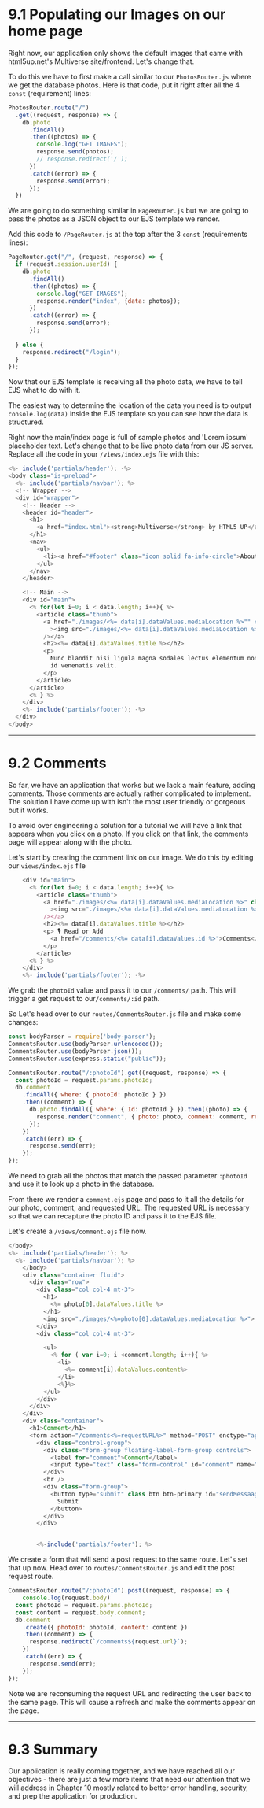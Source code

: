 # 9.1 Populating our Images on our home page

Right now, our application only shows the default images that came with html5up.net's Multiverse site/frontend. Let's change that. 

To do this we have to first make a call similar to our `PhotosRouter.js` where we get the database photos. Here is that code, put it right after all the  4 `const` (requirement) lines:

```js
PhotosRouter.route("/")
  .get((request, response) => {
    db.photo
      .findAll()
      .then((photos) => {
        console.log("GET IMAGES");
        response.send(photos); 
        // response.redirect('/');
      })
      .catch((error) => {
        response.send(error);
      });
  })
```

We are going to do something similar in `PageRouter.js` but we are going to pass the photos as a JSON object to our EJS template we render.

Add this code to `/PageRouter.js` at the top after the 3 `const` (requirements lines):

```js
PageRouter.get("/", (request, response) => {
  if (request.session.userId) {
    db.photo
      .findAll()
      .then((photos) => {
        console.log("GET IMAGES"); 
        response.render("index", {data: photos});
      })
      .catch((error) => {
        response.send(error);
      });
      
  } else {
    response.redirect("/login");
  }
});
```
Now that our EJS template is receiving all the photo data, we have to tell EJS what to do with it.

The easiest way to determine the location of the data you need is to output `console.log(data)` inside the EJS template so you can see how the data is structured.

Right now the main/index page is full of sample photos and 'Lorem ipsum' placeholder text. Let's change that to be live photo data from our JS server. Replace all the code in your `/views/index.ejs` file with this:

```js
<%- include('partials/header'); -%>
<body class="is-preload">
  <%- include('partials/navbar'); %>
  <!-- Wrapper -->
  <div id="wrapper">
    <!-- Header -->
    <header id="header">
      <h1>
        <a href="index.html"><strong>Multiverse</strong> by HTML5 UP</a>
      </h1>
      <nav>
        <ul>
          <li><a href="#footer" class="icon solid fa-info-circle">About</a></li>
        </ul>
      </nav>
    </header>

    <!-- Main -->
    <div id="main">
      <% for(let i=0; i < data.length; i++){ %>
        <article class="thumb">
          <a href="./images/<%= data[i].dataValues.mediaLocation %>"" class="image"
            ><img src="./images/<%= data[i].dataValues.mediaLocation %>"" alt="<%= data[i].dataValues.title %>"
          /></a>
          <h2><%= data[i].dataValues.title %></h2>
          <p>
            Nunc blandit nisi ligula magna sodales lectus elementum non. Integer
            id venenatis velit.
          </p>
        </article>
      </article>
      <% } %>
    </div>
    <%- include('partials/footer'); -%>
  </div>
</body>

```

---
# 9.2 Comments

So far, we have an application that works but we lack a main feature, adding comments.  Those comments are actually rather complicated to implement. The solution I have come up with isn't the most user friendly or gorgeous but it works.

To avoid over engineering a solution for a tutorial we will have a link that appears when you click on a photo. If you click on that link, the comments page will appear along with the photo.

Let's start by creating the comment link on our image. We do this by editing our `views/index.ejs` file

```js
    <div id="main">
      <% for(let i=0; i < data.length; i++){ %>
        <article class="thumb">
          <a href="./images/<%= data[i].dataValues.mediaLocation %>" class="image"
            ><img src="./images/<%= data[i].dataValues.mediaLocation %>" alt="<%= data[i].dataValues.title %>"
          /></a>
          <h2><%= data[i].dataValues.title %></h2>
          <p> 🎙 Read or Add 
            <a href="/comments/<%= data[i].dataValues.id %>">Comments</a>
          </p>
        </article>
      <% } %>
    </div>
    <%- include('partials/footer'); -%>
```

We grab the `photoId` value and pass it to our `/comments/` path. This will trigger a get request to our`/comments/:id` path.

So Let's head over to our `routes/CommentsRouter.js` file and make some changes:

```js
const bodyParser = require('body-parser');
CommentsRouter.use(bodyParser.urlencoded());
CommentsRouter.use(bodyParser.json());
CommentsRouter.use(express.static("public"));

CommentsRouter.route("/:photoId").get((request, response) => {
  const photoId = request.params.photoId;
  db.comment
    .findAll({ where: { photoId: photoId } })
    .then((comment) => {
      db.photo.findAll({ where: { Id: photoId } }).then((photo) => {
        response.render("comment", { photo: photo, comment: comment, requestURL: request.url});
      });
    })
    .catch((err) => {
      response.send(err);
    });
});
```

We need to grab all the photos that match the passed parameter `:photoId` and use it to look up a photo in the database.  

From there we render a `comment.ejs` page and pass to it all the details for our photo, comment, and requested URL. The requested URL is necessary so that we can recapture the photo ID and pass it to the EJS file.

Let's create a `/views/comment.ejs` file now.

```js
</body>
<%- include('partials/header'); %>
  <%- include('partials/navbar'); %>
    </body>
    <div class="container fluid">
      <div class="row">
        <div class="col col-4 mt-3">
          <h1>
            <%= photo[0].dataValues.title %>
          </h1>
          <img src="./images/<%=photo[0].dataValues.mediaLocation %>">
        </div>
        <div class="col col-4 mt-3">

          <ul>
            <% for ( var i=0; i <comment.length; i++){ %>
              <li>
                <%= comment[i].dataValues.content%>
              </li>
              <%}%>
          </ul>
        </div>
      </div>
    </div>
    <div class="container">
      <h1>Comment</h1>
      <form action="/comments<%=requestURL%>" method="POST" enctype="application/json">
        <div class="control-group">
          <div class="form-group floating-label-form-group controls">
            <label for="comment">Comment</label>
            <input type="text" class="form-control" id="comment" name="comment" required/>
          </div>
          <br />
          <div class="form-group">
            <button type="submit" class btn btn-primary id="sendMessaageButton">
              Submit
            </button>
          </div>
        </div>


        <%-include('partials/footer'); %>

```

We create a form that will send a post request to the same route. Let's set that up now. Head over to `routes/CommentsRouter.js` and edit the post request route.

```js
CommentsRouter.route("/:photoId").post((request, response) => {
    console.log(request.body)
  const photoId = request.params.photoId;
  const content = request.body.comment;
  db.comment
    .create({ photoId: photoId, content: content })
    .then((comment) => {
      response.redirect(`/comments${request.url}`);
    })
    .catch((err) => {
      response.send(err);
    });
});
```

Note we are reconsuming the request URL and redirecting the user back to the same page. This will cause a refresh and make the comments appear on the page.

--- 

# 9.3 Summary

Our application is really coming together, and we have reached all our objectives - there are just a few more items that need our attention that we will address in Chapter 10 mostly related to better error handling, security, and prep the application for production.
